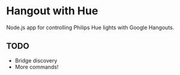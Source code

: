 # Hangout with Hue

Node.js app for controlling Philips Hue lights with Google Hangouts.

## TODO
- Bridge discovery
- More commands!